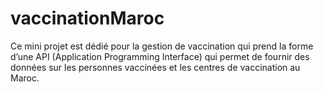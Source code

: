 # vaccinationMaroc
Ce mini projet est dédié pour la gestion de vaccination qui prend la forme d’une
API (Application Programming Interface) qui permet de fournir des données sur
les personnes vaccinées et les centres de vaccination au Maroc.
